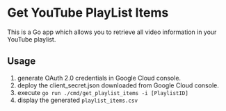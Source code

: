 # Get YouTube PlayList Items

This is a Go app which allows you to retrieve all video information in your YouTube playlist.

## Usage

1. generate OAuth 2.0 credentials in Google Cloud console.
2. deploy the client\_secret.json downloaded from Google Cloud console.
3. execute `go run ./cmd/get_playlist_items -i [PlaylistID]`
4. display the generated `playlist_items.csv`
